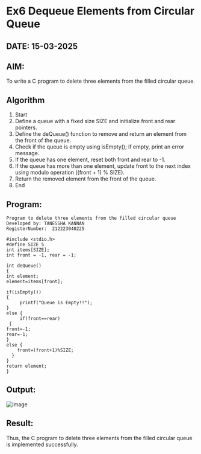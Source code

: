 # Ex6 Dequeue Elements from Circular Queue
## DATE: 15-03-2025
## AIM:
To write a C program to delete three elements from the filled circular queue.

## Algorithm
1. Start
2. Define a queue with a fixed size SIZE and initialize front and rear pointers.
3. Define the deQueue() function to remove and return an element from the front of the queue.
4. Check if the queue is empty using isEmpty(); if empty, print an error message.
5. If the queue has one element, reset both front and rear to -1.
6. If the queue has more than one element, update front to the next index using modulo operation ((front + 1) % SIZE).
7. Return the removed element from the front of the queue.
8. End  

## Program:
```
Program to delete three elements from the filled circular queue
Developed by: TANESSHA KANNAN
RegisterNumber:  212223040225

#include <stdio.h> 
#define SIZE 5 
int items[SIZE]; 
int front = -1, rear = -1; 

int deQueue() 
{ 
int element; 
element=items[front]; 

if(isEmpty()) 
{ 
     printf("Queue is Empty!!"); 
} 
else { 
     if(front==rear) 
 { 
front=-1; 
rear=-1; 
} 
else { 
    front=(front+1)%SIZE; 
  } 
} 
return element; 
}

```

## Output:
![image](https://github.com/user-attachments/assets/1b6e5d5c-afb1-45d7-985a-aea5783fc6d1)

## Result:
Thus, the C program to delete three elements from the filled circular queue is implemented successfully.
